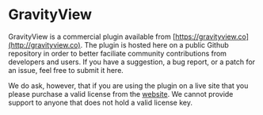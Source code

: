 # GravityView

GravityView is a commercial plugin available from [https://gravityview.co](http://gravityview.co). The plugin is hosted here on a public Github repository in order to better faciliate community contributions from developers and users. If you have a suggestion, a bug report, or a patch for an issue, feel free to submit it here. 

We do ask, however, that if you are using the plugin on a live site that you please purchase a valid license from the [website](https://gravityview.co/?utm_source=github&utm_medium=readme&utm_campaign=readme). We cannot provide support to anyone that does not hold a valid license key.
